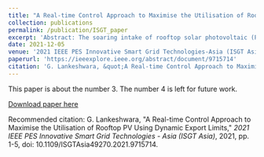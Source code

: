 ```yaml
---
title: "A Real-time Control Approach to Maximise the Utilisation of Rooftop PV Using Dynamic Export Limits"
collection: publications
permalink: /publication/ISGT_paper
excerpt: 'Abstract: The soaring intake of rooftop solar photovoltaic (PV) in low voltage (LV) distribution networks has resulted in significant over-voltage issues due to reverse power flows. Although the current practice followed by distribution network operators (DNOs) to tackle this issue is to impose fixed export limits, this results in under-utilisation of export capabilities of consumer-owned distributed energy resources (DERs). This paper presents a LV feeder-level real-time control approach to maximise the utilisation of rooftop PV by assigning 5-min active power export limits for households. The proposed approach consists of two stages. In the first stage, the feeder-level controller performs a snapshot load flow based on 5-min predicted household demand and generation to check for voltage constraint violations. If voltage violations exist, in the next stage, a single-period AC optimal power flow (AC-OPF) problem embedded with voltage constraints is solved to assign 5-min export limits for households. The simulation results validated on a real LV network using realistic household demand and PV generation profiles suggest that the proposed approach has the potential to effectively utilise household PV generation while ensuring the operation of the network within preferred limits. Furthermore, the results represent a further step towards developing computationally inexpensive and scalable control schemes to assign time-varying household export limits.'
date: 2021-12-05
venue: '2021 IEEE PES Innovative Smart Grid Technologies-Asia (ISGT Asia)'
paperurl: 'https://ieeexplore.ieee.org/abstract/document/9715714'
citation: 'G. Lankeshwara, &quot;A Real-time Control Approach to Maximise the Utilisation of Rooftop PV Using Dynamic Export Limits,&quot; <i>2021 IEEE PES Innovative Smart Grid Technologies - Asia (ISGT Asia)</i>, 2021, pp. 1-5, doi: 10.1109/ISGTAsia49270.2021.9715714.'
---
```

This paper is about the number 3. The number 4 is left for future work.

[Download paper here](http://academicpages.github.io/files/paper3.pdf)

Recommended citation: G. Lankeshwara, "A Real-time Control Approach to Maximise the Utilisation of Rooftop PV Using Dynamic Export Limits," <i>2021 IEEE PES Innovative Smart Grid Technologies - Asia (ISGT Asia)</i>, 2021, pp. 1-5, doi: 10.1109/ISGTAsia49270.2021.9715714.


